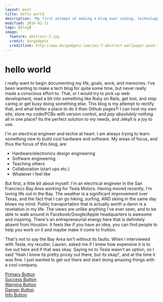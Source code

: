 ```yaml
---
layout: post
title: hello world
description: "My first attempt at making a blog over coding, technology, and electronics."
modified: 2016-02-11
tags: [blog]
image:
  feature: abstract-3.jpg
  credit: dargadgetz
  creditlink: http://www.dargadgetz.com/ios-7-abstract-wallpaper-pack-for-iphone-5-and-ipod-touch-retina/
---
```


# hello world

I really want to begin documenting my life, goals, work, and memories. I've been wanting to make a tech blog for quite some time, but never really made a conscious effort to. 
That, or I would try to pick up web development, read a bit into something like Ruby on Rails, get lost, and stop caring or get busy doing something else. 
This blog is my attempt to rectify that, and what better a place to do it than Github pages?! I can host my
own site, store my code/PCBs with version control, and *pay absolutely nothing* all in one place? Its the perfect solution to my needs, and Jekyll is a joy to use.

I'm an electrical engineer and techie at heart. I am always trying to learn something new to build cool hardware and software. 
My areas of focus, and thus the focus of this blog, are:

* Hardware/electronics design engineering
* Software engineering
* Teaching others
* Collaboration (start ups etc.)
* Whatever I feel like

But first, a little bit about myself. I'm an electrical engineer in the San Francisco Bay Area working for Tesla Motors. Having moved recently, I'm loving life out in the Bay.
The weather is a significant improvement over Texas, and the fact that I can go hiking, surfing, AND skiing in the same day blows my mind. Public transportation that is actually 
worth a damn is a revelation in my life. The views are unlike anything I've ever seen, and to be able to walk around in Facebook/Google/Apple headquarters is awesome and inspiring. 
There's an entrepreneurial energy here that is definitely absent from Houston. It feels like if you have an idea, you can find people to help you work on it and maybe make it come
to fruition.

That's not to say the Bay Area isn't without its faults. When I interviewed with Tesla, my recuiter, Lauren, asked me if I knew how expensive it is to live out here and if that was okay.
Saying no to Tesla wasn't an option, so I said 'Yeah I know its pretty pricey out there, but its okay!', and at the time it was fine. I just wanted to get out there and start doing
amazing things with a cool company.

<div markdown="0"><a href="#" class="btn">Primary Button</a></div>
<div markdown="0"><a href="#" class="btn btn-success">Success Button</a></div>
<div markdown="0"><a href="#" class="btn btn-warning">Warning Button</a></div>
<div markdown="0"><a href="#" class="btn btn-danger">Danger Button</a></div>
<div markdown="0"><a href="#" class="btn btn-info">Info Button</a></div>
